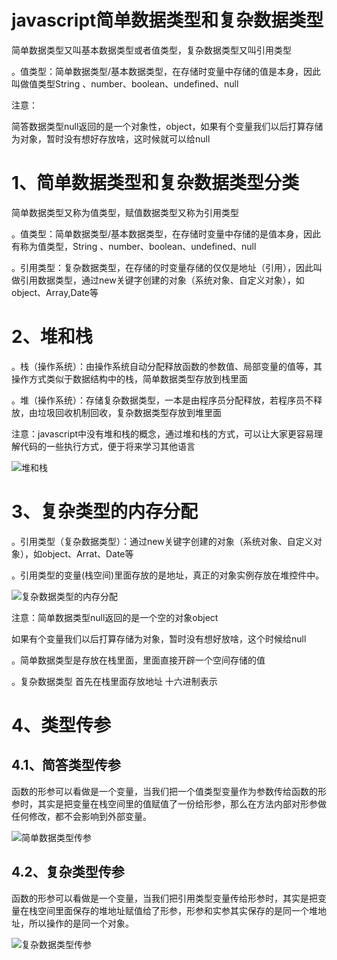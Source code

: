 # javascript简单数据类型和复杂数据类型

简单数据类型又叫基本数据类型或者值类型，复杂数据类型又叫引用类型

。值类型：简单数据类型/基本数据类型，在存储时变量中存储的值是本身，因此叫做值类型String 、number、boolean、undefined、null

注意：

简答数据类型null返回的是一个对象性，object，如果有个变量我们以后打算存储为对象，暂时没有想好存放啥，这时候就可以给null

# 1、简单数据类型和复杂数据类型分类

简单数据类型又称为值类型，赋值数据类型又称为引用类型

。值类型：简单数据类型/基本数据类型，在存储时变量中存储的是值本身，因此有称为值类型，String 、number、boolean、undefined、null

。引用类型：复杂数据类型，在存储的时变量存储的仅仅是地址（引用），因此叫做引用数据类型，通过new关键字创建的对象（系统对象、自定义对象），如object、Array,Date等

# 2、堆和栈

。栈（操作系统）：由操作系统自动分配释放函数的参数值、局部变量的值等，其操作方式类似于数据结构中的栈，简单数据类型存放到栈里面

。堆（操作系统）：存储复杂数据类型，一本是由程序员分配释放，若程序员不释放，由垃圾回收机制回收，复杂数据类型存放到堆里面

注意：javascript中没有堆和栈的概念，通过堆和栈的方式，可以让大家更容易理解代码的一些执行方式，便于将来学习其他语言

![堆和栈](C:\Users\86173\Desktop\javascrpit\笔记\images\堆和栈.png)

# 3、复杂类型的内存分配

。引用类型（复杂数据类型）：通过new关键字创建的对象（系统对象、自定义对象），如object、Arrat、Date等

。引用类型的变量(栈空间)里面存放的是地址，真正的对象实例存放在堆控件中。

![复杂数据类型的内存分配](C:\Users\86173\Desktop\javascrpit\笔记\images\复杂数据类型的内存分配.png)

注意：简单数据类型null返回的是一个空的对象object

如果有个变量我们以后打算存储为对象，暂时没有想好放啥，这个时候给null

。简单数据类型是存放在栈里面，里面直接开辟一个空间存储的值

。复杂数据类型  首先在栈里面存放地址  十六进制表示

# 4、类型传参

## 4.1、简答类型传参

函数的形参可以看做是一个变量，当我们把一个值类型变量作为参数传给函数的形参时，其实是把变量在栈空间里的值赋值了一份给形参，那么在方法内部对形参做任何修改，都不会影响到外部变量。

![简单数据类型传参](C:\Users\86173\Desktop\javascrpit\笔记\images\简单数据类型传参.png)

## 4.2、复杂类型传参

函数的形参可以看做是一个变量，当我们把引用类型变量传给形参时，其实是把变量在栈空间里面保存的堆地址赋值给了形参，形参和实参其实保存的是同一个堆地址，所以操作的是同一个对象。

![复杂数据类型传参](C:\Users\86173\Desktop\javascrpit\笔记\images\复杂数据类型传参.png)